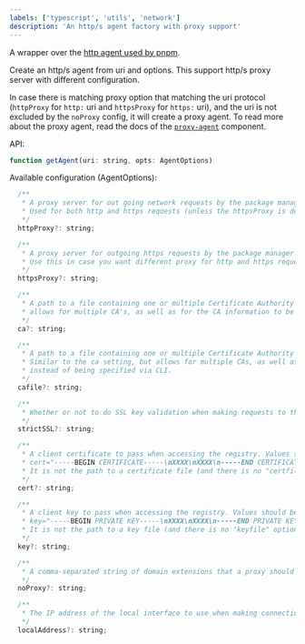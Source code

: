 ```yaml
---
labels: ['typescript', 'utils', 'network']
description: 'An http/s agent factory with proxy support'
---
```


A wrapper over the [http agent used by pnpm](https://bit.cloud/pnpm/network/agent).

Create an http/s agent from uri and options.
This support http/s proxy server with different configuration.

In case there is matching proxy option that matching the uri protocol (`httpProxy` for `http:` uri and `httpsProxy` for `https:` uri), and the uri is not excluded by the `noProxy` config, it will create a proxy agent.
To read more about the proxy agent, read the docs of the [`proxy-agent`](https://bit.cloud/pnpm/network/proxy-agent) component.

API:

```js
function getAgent(uri: string, opts: AgentOptions)
```

Available configuration (AgentOptions):

```js
  /**
   * A proxy server for out going network requests by the package manager
   * Used for both http and https requests (unless the httpsProxy is defined)
   */
  httpProxy?: string;

  /**
   * A proxy server for outgoing https requests by the package manager (fallback to proxy server if not defined)
   * Use this in case you want different proxy for http and https requests.
   */
  httpsProxy?: string;

  /**
   * A path to a file containing one or multiple Certificate Authority signing certificates.
   * allows for multiple CA's, as well as for the CA information to be stored in a file on disk.
   */
  ca?: string;

  /**
   * A path to a file containing one or multiple Certificate Authority signing certificates.
   * Similar to the ca setting, but allows for multiple CAs, as well as for the CA information to be stored in a file
   * instead of being specified via CLI.
   */
  cafile?: string;

  /**
   * Whether or not to do SSL key validation when making requests to the registry via https
   */
  strictSSL?: string;

  /**
   * A client certificate to pass when accessing the registry. Values should be in PEM format (Windows calls it "Base-64 encoded X.509 (.CER)") with newlines replaced by the string "\n". For example:
   * cert="-----BEGIN CERTIFICATE-----\nXXXX\nXXXX\n-----END CERTIFICATE-----"
   * It is not the path to a certificate file (and there is no "certfile" option).
   */
  cert?: string;

  /**
   * A client key to pass when accessing the registry. Values should be in PEM format with newlines replaced by the string "\n". For example:
   * key="-----BEGIN PRIVATE KEY-----\nXXXX\nXXXX\n-----END PRIVATE KEY-----"
   * It is not the path to a key file (and there is no "keyfile" option).
   */
  key?: string;

  /**
   * A comma-separated string of domain extensions that a proxy should not be used for.
   */
  noProxy?: string;

  /**
   * The IP address of the local interface to use when making connections to the npm registry.
   */
  localAddress?: string;
```
